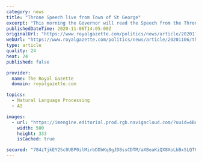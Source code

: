 ```yaml
---
category: news
title: "Throne Speech live from Town of St George"
excerpt: "This morning the Governor will read the Speech from the Throne setting out the Government’s legislative agenda. In recognition of the 400th anniversary of the first General Assembly being established"
publishedDateTime: 2020-11-06T14:05:00Z
originalUrl: "https://www.royalgazette.com/politics/news/article/20201106/throne-speech-live-from-town-of-st-george/"
webUrl: "https://www.royalgazette.com/politics/news/article/20201106/throne-speech-live-from-town-of-st-george/"
type: article
quality: 24
heat: 24
published: false

provider:
  name: The Royal Gazette
  domain: royalgazette.com

topics:
  - Natural Language Processing
  - AI

images:
  - url: "https://imengine.editorial.prod.rgb.navigacloud.com/?uuid=4BA1330E-3997-4300-9627-F281F074F328&function=fit&type=preview"
    width: 500
    height: 333
    isCached: true

secured: "784zTjkEY25c8UBP0ilMirbDDbKq8gJD8ssCDTM/aXBeaKiQX8XoLbBxSLQT6CiUBMmlK94xdkcvi21jrflehSZfFl9/yGg+oRFwkLOJE0GEV/QbLIAVGa36oN/rxOcFJPtjUFr6AximVbJCoUPk8teQY5PUnsK2Z2jHnOMxt+9MZR7LzwLPI7mbgPFDHFOwcO4J0j3V99bP+yeZoBRIRtfPIue0OX5VRohW4EJ1kcBxVerYTR2Ox7Q7b8rhEZ0+61jP8rKkG0SAvoe8kRPZES5d1AuuJZulY47bh/h03B1RjLiLzieLSgy/WUdb8/pBaP5AkuUWxy60EXBnCk1DFsWa8BVjBX36RWVeWhI5lp0=;wctvrMhksoIgfrqEeq2FMw=="
---
```


